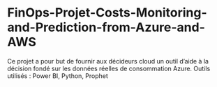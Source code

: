 # FinOps-Projet-Costs-Monitoring-and-Prediction-from-Azure-and-AWS
Ce projet a pour but de fournir aux décideurs cloud un outil d’aide à la décision fondé sur les données réelles de consommation Azure. Outils utilisés : Power BI, Python, Prophet
